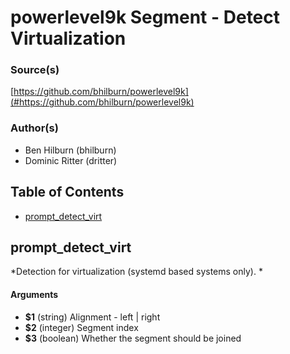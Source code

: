 # powerlevel9k Segment - Detect Virtualization


### Source(s)

[https://github.com/bhilburn/powerlevel9k](#https://github.com/bhilburn/powerlevel9k)


### Author(s)

- Ben Hilburn (bhilburn)
- Dominic Ritter (dritter)


## Table of Contents

- [prompt_detect_virt](#prompt_detect_virt)

## prompt_detect_virt
*Detection for virtualization (systemd based systems only). *

#### Arguments

- **$1** (string) Alignment - left | right
- **$2** (integer) Segment index
- **$3** (boolean) Whether the segment should be joined


